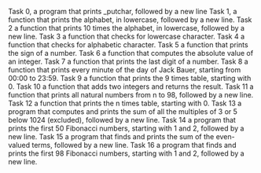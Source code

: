 Task 0, a program that prints _putchar, followed by a new line
Task 1, a function that prints the alphabet, in lowercase, followed by a new line.
Task 2 a function that prints 10 times the alphabet, in lowercase, followed by a new line.
Task 3 a function that checks for lowercase character.
Task 4 a function that checks for alphabetic character.
Task 5 a function that prints the sign of a number.
Task 6 a function that computes the absolute value of an integer.
Task 7 a function that prints the last digit of a number.
Task 8 a function that prints every minute of the day of Jack Bauer, starting from 00:00 to 23:59.
Task 9 a function that prints the 9 times table, starting with 0.
Task 10 a function that adds two integers and returns the result.
Task 11 a function that prints all natural numbers from n to 98, followed by a new line.
Task 12 a function that prints the n times table, starting with 0.
Task 13 a program that computes and prints the sum of all the multiples of 3 or 5 below 1024 (excluded), followed by a new line.
Task 14 a program that prints the first 50 Fibonacci numbers, starting with 1 and 2, followed by a new line.
Task 15 a program that finds and prints the sum of the even-valued terms, followed by a new line.
Task 16 a program that finds and prints the first 98 Fibonacci numbers, starting with 1 and 2, followed by a new line.

